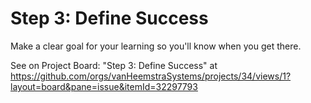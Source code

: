 # Step 3: Define Success

Make a clear goal for your learning so you'll know when you get there.

See on Project Board: "Step 3: Define Success" at https://github.com/orgs/vanHeemstraSystems/projects/34/views/1?layout=board&pane=issue&itemId=32297793
